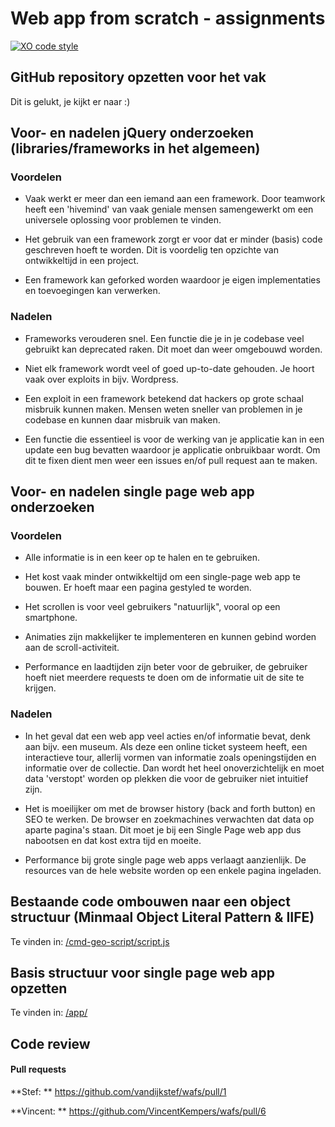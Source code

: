 # Web app from scratch - assignments
[![XO code style](https://img.shields.io/badge/code_style-XO-5ed9c7.svg)](https://github.com/sindresorhus/xo)

## GitHub repository opzetten voor het vak

Dit is gelukt, je kijkt er naar :)

## Voor- en nadelen jQuery onderzoeken (libraries/frameworks in het algemeen)

### Voordelen

- Vaak werkt er meer dan een iemand aan een framework. Door teamwork heeft een 'hivemind' van vaak geniale mensen samengewerkt om een universele oplossing voor problemen te vinden.

- Het gebruik van een framework zorgt er voor dat er minder (basis) code geschreven hoeft te worden. Dit is voordelig ten opzichte van ontwikkeltijd in een project.

- Een framework kan geforked worden waardoor je eigen implementaties en toevoegingen kan verwerken.

### Nadelen

- Frameworks verouderen snel. Een functie die je in je codebase veel gebruikt kan deprecated raken. Dit moet dan weer omgebouwd worden.

- Niet elk framework wordt veel of goed up-to-date gehouden. Je hoort vaak over exploits in bijv. Wordpress.

- Een exploit in een framework betekend dat hackers op grote schaal misbruik kunnen maken. Mensen weten sneller van problemen in je codebase en kunnen daar misbruik van maken.

- Een functie die essentieel is voor de werking van je applicatie kan in een update een bug bevatten waardoor je applicatie onbruikbaar wordt. Om dit te fixen dient men weer een issues en/of pull request aan te maken.

## Voor- en nadelen single page web app onderzoeken

### Voordelen

- Alle informatie is in een keer op te halen en te gebruiken.

- Het kost vaak minder ontwikkeltijd om een single-page web app te bouwen. Er hoeft maar een pagina gestyled te worden.

- Het scrollen is voor veel gebruikers "natuurlijk", vooral op een smartphone.

- Animaties zijn makkelijker te implementeren en kunnen gebind worden aan de scroll-activiteit.

- Performance en laadtijden zijn beter voor de gebruiker, de gebruiker hoeft niet meerdere requests te doen om de informatie uit de site te krijgen.

### Nadelen

- In het geval dat een web app veel acties en/of informatie bevat, denk aan bijv. een museum. Als deze een online ticket systeem heeft, een interactieve tour, allerlij vormen van informatie zoals openingstijden en informatie over de collectie. Dan wordt het heel onoverzichtelijk en moet data 'verstopt' worden op plekken die voor de gebruiker niet intuitief zijn.

- Het is moeilijker om met de browser history (back and forth button) en SEO te werken. De browser en zoekmachines verwachten dat data op aparte pagina's staan. Dit moet je bij een Single Page web app dus nabootsen en dat kost extra tijd en moeite.

- Performance bij grote single page web apps verlaagt aanzienlijk. De resources van de hele website worden op een enkele pagina ingeladen.

## Bestaande code ombouwen naar een object structuur (Minmaal Object Literal Pattern & IIFE)

Te vinden in:  [/cmd-geo-script/script.js](https://github.com/baskager/wafs/blob/master/cmd-geo-script/script.js)

## Basis structuur voor single page web app opzetten

Te vinden in:  [/app/](https://github.com/baskager/wafs/tree/master/app)

## Code review
#### Pull requests
**Stef: ** <https://github.com/vandijkstef/wafs/pull/1>

**Vincent: ** <https://github.com/VincentKempers/wafs/pull/6>
